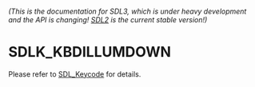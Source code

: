 ###### (This is the documentation for SDL3, which is under heavy development and the API is changing! [SDL2](https://wiki.libsdl.org/SDL2/) is the current stable version!)
# SDLK_KBDILLUMDOWN

Please refer to [SDL_Keycode](SDL_Keycode) for details.

